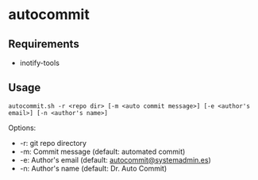 # autocommit

## Requirements

* inotify-tools

## Usage

```
autocommit.sh -r <repo dir> [-m <auto commit message>] [-e <author's email>] [-n <author's name>]
```

Options:
* -r: git repo directory
* -m: Commit message (default: automated commit)
* -e: Author's email (default: autocommit@systemadmin.es)
* -n: Author's name (default: Dr. Auto Commit)
